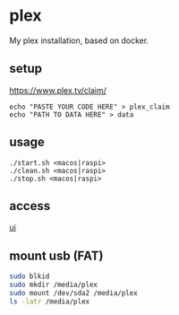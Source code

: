 # plex

My plex installation, based on docker.

## setup

https://www.plex.tv/claim/

```
echo "PASTE YOUR CODE HERE" > plex_claim
echo "PATH TO DATA HERE" > data
```

## usage
```
./start.sh <macos|raspi>
./clean.sh <macos|raspi>
./stop.sh <macos|raspi>
```

## access
[ui](http://127.0.0.1:32400/web/index.html)

## mount usb (FAT)
```sh
sudo blkid
sudo mkdir /media/plex
sudo mount /dev/sda2 /media/plex
ls -latr /media/plex
```
